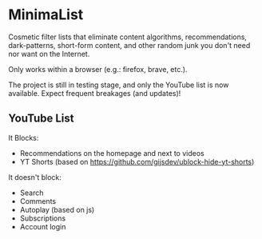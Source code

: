# MinimaList
Cosmetic filter lists that eliminate content algorithms, recommendations, dark-patterns, short-form content, and other random junk you don't need nor want on the Internet.

Only works within a browser (e.g.: firefox, brave, etc.).

The project is still in testing stage, and only the YouTube list is now available. Expect frequent breakages (and updates)!

## YouTube List
It Blocks:
- Recommendations on the homepage and next to videos
- YT Shorts (based on https://github.com/gijsdev/ublock-hide-yt-shorts)

It doesn't block:
- Search
- Comments
- Autoplay (based on js)
- Subscriptions
- Account login
